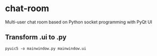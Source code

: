 # chat-room

Multi-user chat room based on Python socket programming with PyQt UI

## Transform .ui to .py

```
pyuic5 -o mainwindow.py mainwindow.ui
```
